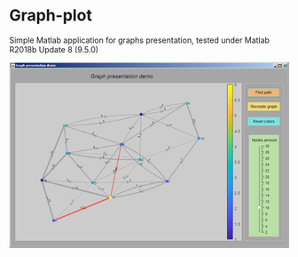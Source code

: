 # Graph-plot
Simple Matlab application for graphs presentation, tested under Matlab R2018b Update 8 (9.5.0)

![Screenshot](screenshot.png)

